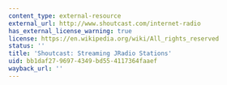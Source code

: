 ```yaml
---
content_type: external-resource
external_url: http://www.shoutcast.com/internet-radio
has_external_license_warning: true
license: https://en.wikipedia.org/wiki/All_rights_reserved
status: ''
title: 'Shoutcast: Streaming JRadio Stations'
uid: bb1daf27-9697-4349-bd55-4117364faaef
wayback_url: ''
---
```

